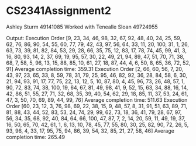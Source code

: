 # CS2341Assignment2
Ashley Sturm 49141085
Worked with Tenealle Sloan 49724955

Output:
Execution Order [9, 23, 34, 46, 98, 32, 67, 92, 48, 40, 24, 25, 59, 62, 76, 86, 90, 54, 55, 60, 77, 79, 42, 43, 97, 56, 64, 33, 11, 20, 100, 31, 1, 26, 63, 73, 39, 81, 82, 84, 53, 29, 28, 66, 35, 75, 12, 83, 17, 78, 74, 45, 99, 41, 3, 16, 80, 93, 14, 2, 37, 69, 19, 95, 57, 30, 22, 49, 21, 94, 89, 47, 51, 70, 71, 38, 68, 7, 58, 5, 96, 13, 15, 88, 85, 10, 61, 27, 18, 87, 44, 4, 6, 50, 8, 65, 36, 72, 52, 91]
Average completion time: 359.31
Execution Order [2, 66, 60, 56, 7, 20, 43, 97, 23, 65, 33, 8, 59, 78, 31, 79, 25, 95, 46, 82, 92, 36, 28, 84, 58, 6, 30, 21, 94, 93, 91, 17, 77, 75, 22, 13, 12, 5, 10, 87, 80, 4, 45, 96, 73, 26, 48, 57, 1, 90, 72, 83, 74, 38, 100, 19, 64, 67, 81, 49, 98, 41, 9, 52, 15, 63, 34, 88, 16, 14, 42, 86, 51, 55, 27, 71, 32, 68, 35, 39, 40, 54, 62, 29, 18, 85, 11, 37, 53, 24, 61, 47, 3, 50, 70, 69, 89, 44, 99, 76]
Average completion time: 511.63
Execution Order [60, 23, 12, 3, 76, 98, 69, 22, 38, 15, 9, 48, 57, 8, 31, 91, 51, 63, 89, 71, 81, 88, 43, 44, 52, 83, 53, 24, 74, 29, 99, 62, 73, 18, 36, 41, 79, 28, 67, 97, 56, 34, 35, 68, 92, 40, 84, 64, 66, 100, 47, 87, 7, 2, 14, 20, 59, 11, 49, 19, 37, 16, 50, 65, 70, 42, 61, 1, 6, 13, 10, 78, 45, 77, 55, 80, 30, 25, 82, 90, 72, 26, 5, 93, 96, 4, 33, 17, 95, 75, 94, 86, 39, 54, 32, 85, 21, 27, 58, 46]
Average completion time: 265.49
